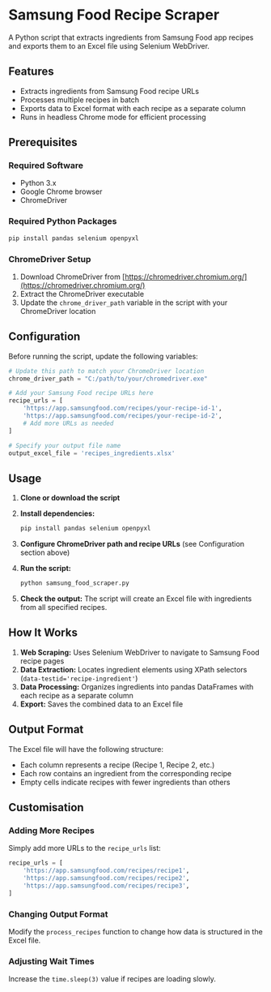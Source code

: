 # Samsung Food Recipe Scraper

A Python script that extracts ingredients from Samsung Food app recipes and exports them to an Excel file using Selenium WebDriver.

## Features

- Extracts ingredients from Samsung Food recipe URLs
- Processes multiple recipes in batch
- Exports data to Excel format with each recipe as a separate column
- Runs in headless Chrome mode for efficient processing

## Prerequisites

### Required Software
- Python 3.x
- Google Chrome browser
- ChromeDriver

### Required Python Packages
```bash
pip install pandas selenium openpyxl
```

### ChromeDriver Setup
1. Download ChromeDriver from [https://chromedriver.chromium.org/](https://chromedriver.chromium.org/)
2. Extract the ChromeDriver executable
3. Update the `chrome_driver_path` variable in the script with your ChromeDriver location

## Configuration

Before running the script, update the following variables:

```python
# Update this path to match your ChromeDriver location
chrome_driver_path = "C:/path/to/your/chromedriver.exe"

# Add your Samsung Food recipe URLs here
recipe_urls = [
    'https://app.samsungfood.com/recipes/your-recipe-id-1',
    'https://app.samsungfood.com/recipes/your-recipe-id-2',
    # Add more URLs as needed
]

# Specify your output file name
output_excel_file = 'recipes_ingredients.xlsx'
```

## Usage

1. **Clone or download the script**

2. **Install dependencies:**
   ```bash
   pip install pandas selenium openpyxl
   ```

3. **Configure ChromeDriver path and recipe URLs** (see Configuration section above)

4. **Run the script:**
   ```bash
   python samsung_food_scraper.py
   ```

5. **Check the output:** The script will create an Excel file with ingredients from all specified recipes.

## How It Works

1. **Web Scraping:** Uses Selenium WebDriver to navigate to Samsung Food recipe pages
2. **Data Extraction:** Locates ingredient elements using XPath selectors (`data-testid='recipe-ingredient'`)
3. **Data Processing:** Organizes ingredients into pandas DataFrames with each recipe as a separate column
4. **Export:** Saves the combined data to an Excel file

## Output Format

The Excel file will have the following structure:
- Each column represents a recipe (Recipe 1, Recipe 2, etc.)
- Each row contains an ingredient from the corresponding recipe
- Empty cells indicate recipes with fewer ingredients than others

## Customisation

### Adding More Recipes
Simply add more URLs to the `recipe_urls` list:
```python
recipe_urls = [
    'https://app.samsungfood.com/recipes/recipe1',
    'https://app.samsungfood.com/recipes/recipe2',
    'https://app.samsungfood.com/recipes/recipe3',
]
```

### Changing Output Format
Modify the `process_recipes` function to change how data is structured in the Excel file.

### Adjusting Wait Times
Increase the `time.sleep(3)` value if recipes are loading slowly.

